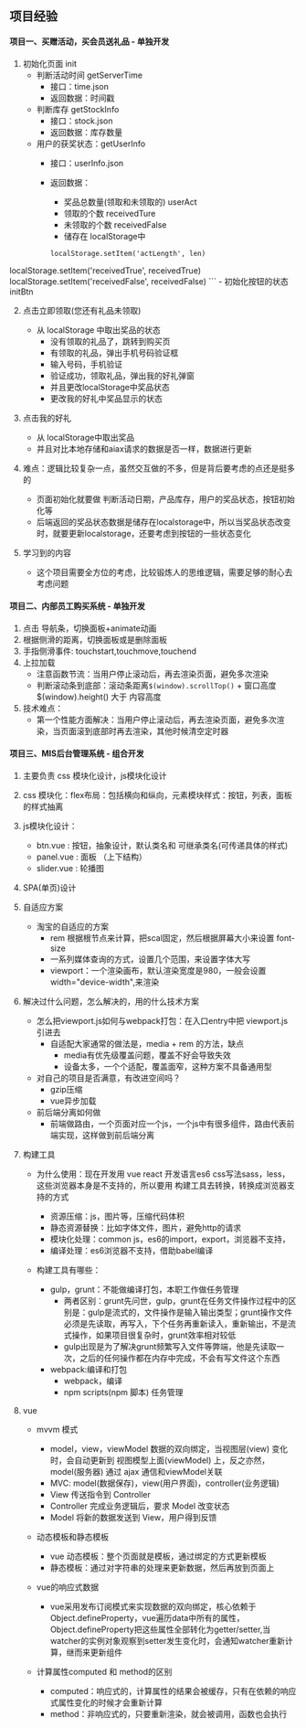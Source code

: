 ## 项目经验

#### 项目一、买赠活动，买会员送礼品 - 单独开发
1. 初始化页面 init
    - 判断活动时间 getServerTime
        - 接口：time.json
        - 返回数据：时间戳
    - 判断库存 getStockInfo
        - 接口：stock.json
        - 返回数据：库存数量
    - 用户的获奖状态：getUserInfo
        - 接口：userInfo.json
        - 返回数据：
            - 奖品总数量(领取和未领取的) userAct
            - 领取的个数 receivedTure
            - 未领取的个数 receivedFalse
            - 储存在 localStorage中
            
            ```
            localStorage.setItem('actLength', len) 
localStorage.setItem('receivedTrue', receivedTrue)
localStorage.setItem('receivedFalse', receivedFalse)
            ```
    - 初始化按钮的状态 initBtn

2. 点击立即领取(您还有礼品未领取)
    - 从 localStorage 中取出奖品的状态
        - 没有领取的礼品了，跳转到购买页
        - 有领取的礼品，弹出手机号码验证框
        - 输入号码，手机验证
        - 验证成功，领取礼品，弹出我的好礼弹窗
        - 并且更改localStorage中奖品状态
        - 更改我的好礼中奖品显示的状态

3. 点击我的好礼
    - 从 localStorage中取出奖品
    - 并且对比本地存储和aiax请求的数据是否一样，数据进行更新

4. 难点：逻辑比较复杂一点，虽然交互做的不多，但是背后要考虑的点还是挺多的
    - 页面初始化就要做 判断活动日期，产品库存，用户的奖品状态，按钮初始化等
    - 后端返回的奖品状态数据是储存在localstorage中，所以当奖品状态改变时，就要更新localstorage，还要考虑到按钮的一些状态变化

5. 学习到的内容
    - 这个项目需要全方位的考虑，比较锻炼人的思维逻辑，需要足够的耐心去考虑问题


#### 项目二、内部员工购买系统 - 单独开发
1. 点击 导航条，切换面板+animate动画
2. 根据侧滑的距离，切换面板或是删除面板
3. 手指侧滑事件: touchstart,touchmove,touchend
4. 上拉加载
    - 注意函数节流：当用户停止滚动后，再去渲染页面，避免多次渲染
    - 判断滚动条到底部：滚动条距离`$(window).scrollTop()` + 窗口高度 $(window).height() 大于 内容高度
5. 技术难点：
    - 第一个性能方面解决：当用户停止滚动后，再去渲染页面，避免多次渲染，当页面滚到底部时再去渲染，其他时候清空定时器

#### 项目三、MIS后台管理系统 - 组合开发
1. 主要负责 css 模块化设计，js模块化设计
2. css 模块化：flex布局：包括横向和纵向，元素模块样式：按钮，列表，面板的样式抽离
3. js模块化设计：
    - btn.vue : 按钮，抽象设计，默认类名和 可继承类名(可传递具体的样式)
    - panel.vue : 面板 （上下结构）
    - slider.vue : 轮播图
4. SPA(单页)设计
5. 自适应方案
    - 淘宝的自适应的方案
        - rem 根据根节点来计算，把scal固定，然后根据屏幕大小来设置 font-size
        - 一系列媒体查询的方式，设置几个范围，来设置字体大写
        - viewport：一个渲染画布，默认渲染宽度是980，一般会设置 width="device-width",来渲染
        
6. 解决过什么问题，怎么解决的，用的什么技术方案
    - 怎么把viewport.js如何与webpack打包：在入口entry中把 viewport.js 引进去
        - 自适配大家通常的做法是，media + rem 的方法，缺点
            - media有优先级覆盖问题，覆盖不好会导致失效
            - 设备太多，一个个适配，覆盖面窄，这种方案不具备通用型
    - 对自己的项目是否满意，有改进空间吗？
        - gzip压缩
        - vue异步加载
    - 前后端分离如何做
        - 前端做路由，一个页面对应一个js，一个js中有很多组件，路由代表前端实现，这样做到前后端分离

7. 构建工具
    - 为什么使用：现在开发用 vue react 开发语言es6 css写法sass，less，这些浏览器本身是不支持的，所以要用 构建工具去转换，转换成浏览器支持的方式
        - 资源压缩：js，图片等，压缩代码体积
        - 静态资源替换：比如字体文件，图片，避免http的请求
        - 模块化处理：common js，es6的import，export，浏览器不支持，
        - 编译处理：es6浏览器不支持，借助babel编译

    - 构建工具有哪些：
        - gulp，grunt：不能做编译打包，本职工作做任务管理
            - 两者区别：grunt先问世，gulp，grunt在任务文件操作过程中的区别是：gulp是流式的，文件操作是输入输出类型；grunt操作文件必须是先读取，再写入，下个任务再重新读入，重新输出，不是流式操作，如果项目很复杂时，grunt效率相对较低
            - gulp出现是为了解决grunt频繁写入文件等弊端，他是先读取一次，之后的任何操作都在内存中完成，不会有写文件这个东西
        - webpack:编译和打包
            - webpack，编译
            - npm scripts(npm 脚本) 任务管理
            
8. vue
    - mvvm 模式
        - model，view，viewModel 数据的双向绑定，当视图层(view) 变化时，会自动更新到 视图模型上面(viewModel) 上，反之亦然，model(服务器) 通过 ajax 通信和viewModel关联
        - MVC: model(数据保存)，view(用户界面)，controller(业务逻辑)
        - View 传送指令到 Controller
        - Controller 完成业务逻辑后，要求 Model 改变状态
        - Model 将新的数据发送到 View，用户得到反馈
    
    - 动态模板和静态模板
        - vue 动态模板：整个页面就是模板，通过绑定的方式更新模板
        - 静态模板：通过对字符串的处理来更新数据，然后再放到页面上
    - vue的响应式数据  
        - vue采用发布订阅模式来实现数据的双向绑定，核心依赖于 Object.defineProperty，vue遍历data中所有的属性，Object.defineProperty把这些属性全部转化为getter/setter,当watcher的实例对象观察到setter发生变化时，会通知watcher重新计算，继而来更新组件

    - 计算属性computed 和 method的区别
        - computed：响应式的，计算属性的结果会被缓存，只有在依赖的响应式属性变化的时候才会重新计算
        - method：非响应式的，只要重新渲染，就会被调用，函数也会执行


